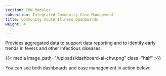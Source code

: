 ```yaml
---
section: CHW Modules
subsection: Integrated Community Case Management
title: Community Acute Illness Dashboards
weight: 4

---
```

Provides aggregated data to support data reporting and to identify early trends in fevers and other infectious diseases.

{{< media image_path="/uploads/dashboard-ai-chw.png" class="half" >}}

You can see both dashboards and case management in action below: 